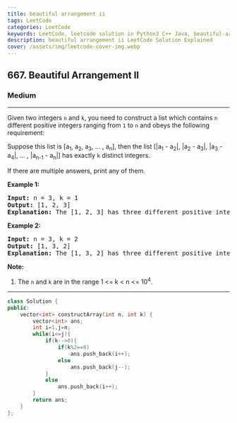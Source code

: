 ```yaml
---
title: beautiful arrangement ii
tags: LeetCode
categories: LeetCode
keywords: LeetCode, leetcode solution in Python3 C++ Java, beautiful-arrangement-ii solution
description: beautiful arrangement ii LeetCode Solution Explained
cover: /assets/img/leetcode-cover-img.webp
---
```





<h2>667. Beautiful Arrangement II</h2><h3>Medium</h3><hr><div><p>
Given two integers <code>n</code> and <code>k</code>, you need to construct a list which contains <code>n</code> different positive integers ranging from <code>1</code> to <code>n</code> and obeys the following requirement: <br>

Suppose this list is [a<sub>1</sub>, a<sub>2</sub>, a<sub>3</sub>, ... , a<sub>n</sub>], then the list [|a<sub>1</sub> - a<sub>2</sub>|, |a<sub>2</sub> - a<sub>3</sub>|, |a<sub>3</sub> - a<sub>4</sub>|, ... , |a<sub>n-1</sub> - a<sub>n</sub>|] has exactly <code>k</code> distinct integers.
</p>

<p>
If there are multiple answers, print any of them.
</p>

<p><b>Example 1:</b><br>
</p><pre><b>Input:</b> n = 3, k = 1
<b>Output:</b> [1, 2, 3]
<b>Explanation:</b> The [1, 2, 3] has three different positive integers ranging from 1 to 3, and the [1, 1] has exactly 1 distinct integer: 1.
</pre>
<p></p>

<p><b>Example 2:</b><br>
</p><pre><b>Input:</b> n = 3, k = 2
<b>Output:</b> [1, 3, 2]
<b>Explanation:</b> The [1, 3, 2] has three different positive integers ranging from 1 to 3, and the [2, 1] has exactly 2 distinct integers: 1 and 2.
</pre>
<p></p>

<p><b>Note:</b><br>
</p><ol>
<li>The <code>n</code> and <code>k</code> are in the range 1 &lt;= k &lt; n &lt;= 10<sup>4</sup>.</li>
</ol>
<p></p></div>

---




```cpp
class Solution {
public:
    vector<int> constructArray(int n, int k) {
        vector<int> ans;
        int i=1,j=n;
        while(i<=j){
            if(k-->0){
                if(k%2==0)
                    ans.push_back(i++);
                else
                    ans.push_back(j--);
            }
            else
                ans.push_back(i++);
        }
        return ans;
    }
};
```

